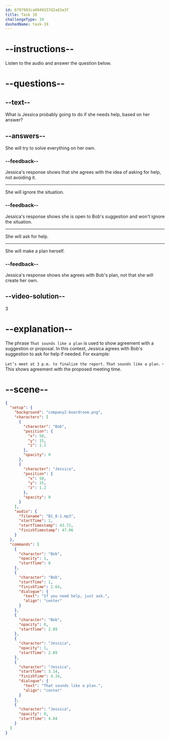 ```yaml
---
id: 6797903ca0949157d2a63a3f
title: Task 19
challengeType: 19
dashedName: task-19
---
```


<!-- (Audio) Bob: If you need help, just ask. Jessica: That sounds like a plan. -->

# --instructions--

Listen to the audio and answer the question below.

# --questions--

## --text--

What is Jessica probably going to do if she needs help, based on her answer?

## --answers--

She will try to solve everything on her own.

### --feedback--

Jessica's response shows that she agrees with the idea of asking for help, not avoiding it.

---

She will ignore the situation.

### --feedback--

Jessica's response shows she is open to Bob's suggestion and won't ignore the situation.

---

She will ask for help.

---

She will make a plan herself.

### --feedback--

Jessica's response shows she agrees with Bob's plan, not that she will create her own.

## --video-solution--

3

# --explanation--

The phrase `That sounds like a plan` is used to show agreement with a suggestion or proposal. In this context, Jessica agrees with Bob's suggestion to ask for help if needed. For example:  

`Let’s meet at 3 p.m. to finalize the report.` `That sounds like a plan.` - This shows agreement with the proposed meeting time.

# --scene--

```json
{
  "setup": {
    "background": "company2-boardroom.png",
    "characters": [
      {
        "character": "Bob",
        "position": {
          "x": 50,
          "y": 15,
          "z": 1.2
        },
        "opacity": 0
      },
      {
        "character": "Jessica",
        "position": {
          "x": 50,
          "y": 15,
          "z": 1.2
        },
        "opacity": 0
      }
    ],
    "audio": {
      "filename": "B1_8-1.mp3",
      "startTime": 1,
      "startTimestamp": 43.72,
      "finishTimestamp": 47.06
    }
  },
  "commands": [
    {
      "character": "Bob",
      "opacity": 1,
      "startTime": 0
    },
    {
      "character": "Bob",
      "startTime": 1,
      "finishTime": 2.64,
      "dialogue": {
        "text": "If you need help, just ask.",
        "align": "center"
      }
    },
    {
      "character": "Bob",
      "opacity": 0,
      "startTime": 2.89
    },
    {
      "character": "Jessica",
      "opacity": 1,
      "startTime": 2.89
    },
    {
      "character": "Jessica",
      "startTime": 3.14,
      "finishTime": 4.34,
      "dialogue": {
        "text": "That sounds like a plan.",
        "align": "center"
      }
    },
    {
      "character": "Jessica",
      "opacity": 0,
      "startTime": 4.84
    }
  ]
}
```
